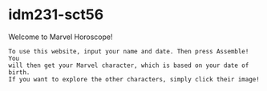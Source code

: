 # idm231-sct56

Welcome to Marvel Horoscope! 

    To use this website, input your name and date. Then press Assemble! You 
    will then get your Marvel character, which is based on your date of birth. 
    If you want to explore the other characters, simply click their image!